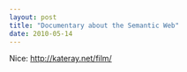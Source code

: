 ```yaml
---
layout: post
title: "Documentary about the Semantic Web"
date: 2010-05-14
---
```


Nice: <a href="http://kateray.net/film/">http://kateray.net/film/</a>
